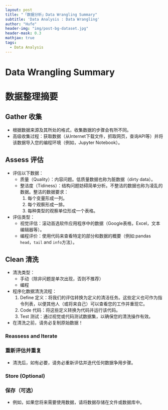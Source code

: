 ```yaml
---
layout: post
title: "「数据分析」Data Wrangling Summary"
subtitle: 'Data Analysis : Data Wrangling'
author: "Hufe"
header-img: "img/post-bg-dataset.jpg"
header-mask: 0.3
mathjax: true
tags:
  - Data Analysis
---
```


# Data Wrangling Summary
# 数据整理摘要

## Gather 收集 
- 根据数据来源及其所处的格式，收集数据的步骤会有所不同。
- 高级收集过程：获取数据（从Internet下载文件，抓取网页，查询API等）并将该数据导入您的编程环境（例如，Jupyter Notebook）。

## Assess 评估
- 评估以下数据：
    - 质量（Quality）：内容问题。低质量数据也称为脏数据（dirty data）。
    - 整洁度（Tidiness）：结构问题妨碍简单分析。不整洁的数据也称为凌乱的数据。整洁的数据要求：
        1. 每个变量形成一列。
        2. 每个观察形成一排。
        3. 每种类型的观察单位形成一个表格。
- 评估类型：
    - 视觉评估：滚动首选软件应用程序中的数据（Google表格，Excel，文本编辑器等）。
    - 编程评价：使用代码来查看特定的部分和数据的概要（例如:pandas `head`，`tail` and `info`方法）。

## Clean 清洗 
- 清洗类型：
    - 手动（除非问题是单次出现，否则不推荐）
    - 编程
- 程序化数据清洗流程：
    1. Define 定义：将我们的评估转换为定义的清洁任务。这些定义也可作为指令列表，以便其他人（或将来自己）可以查看您的工作并重现它。
    2. Code 代码：将这些定义转换为代码并运行该代码。
    3. Test 测试：通过视觉或代码测试数据集，以确保您的清洗操作有效。
- 在清洗之前，请务必复制原始数据！

### Reassess and Iterate 

### 重新评估并重复

- 清洗后，如有必要，请务必重新评估并迭代任何数据争用步骤。

### Store (Optional) 

### 保存（可选）

- 例如，如果您将来需要使用数据，请将数据存储在文件或数据库中。
